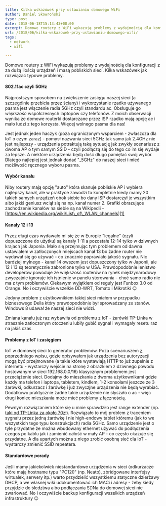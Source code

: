 ```yaml
---
title: Kilka wskazówek przy ustawianiu domowego WiFi
author: Daniel Skowroński
type: post
date: 2018-06-18T15:13:43+00:00
excerpt: Domowe routery z WiFi wykazują problemy z wydajnością dla konfiguracji z za dużą ilością urządzeń i masą pobliskich sieci. Kilka wskazówek jak rozwiązać typowe problemy.
url: /2018/06/kilka-wskazowek-przy-ustawianiu-domowego-wifi/
tags:
  - network
  - wifi

---
```

Domowe routery z WiFi wykazują problemy z wydajnością dla konfiguracji z za dużą ilością urządzeń i masą pobliskich sieci. Kilka wskazówek jak rozwiązać typowe problemy.

#### 802.11ac czyli 5GHz

Najprostszym sposobem na zwiększenie zasięgu naszej sieci (a szczególnie przebicia przez ściany) i wykorzystanie rzadko używanego pasma jest włączenie radia 5GHz czyli standardu ac. Obsługuje go _większość_ współczesnych laptopów czy telefonów. Z moich obserwacji wynika że domowe routerki dostarczane przez ISP rzadko mają opcję ac i mało ludzi z tego korzysta. Więcej wolnego pasma dla nas!

Jest jednak jeden haczyk (poza ograniczonym wsparciem - zwłaszcza dla IoT o czym zaraz) - pomysł nazwania sieci 5GHz tak samo jak 2.4GHz nie jest najlepszy - urządzenia potraktują taką sytuację jak zwykły scenariusz z dwoma AP o tym samym SSID - czyli podłączą się do tego co im się wydaje za lepsze. A niektóre urządzenia będą dość długo pamiętać swój wybór. Dlatego najlepiej jest jednak dodać "_5GHz" do naszej sieci i mieć możliwość ręcznego wyboru pasma.

#### Wybór kanału

Niby routery mają opcję "auto" która skanuje pobliskie AP i wybiera najlepszy kanał, ale w praktyce zawodzi to kompletnie kiedy mamy 20 takich samych urządzeń obok siebie bo dany ISP dostarczył je wszystkim albo jakiś geniusz wciął się na np. kanał numer 2. Grafiki obrazujące zachodzenie kanałów na siebie są na Wikipedii - [https://en.wikipedia.org/wiki/List\_of\_WLAN_channels][1]

#### Kanały 12 i 13

Przez długi czas wydawało mi się że w Europie "legalne" (czyli dopuszczone do użytku) są kanały 1-11 a pozostałe 12-14 tylko w dziwnych krajach jak Japonia. Mało się  przejmując tym problemem od dawna ustawiałem w zatłoczonych miejscach kanał 13 bo żadne router nie wydawał się go używać - co znacznie poprawiało jakość sygnału. Nic bardziej mylnego - kanał 14 owszem jest dopuszczony tylko w Japonii, ale 12 i 13 są teoretycznie zabronione tylko w USA. Prawdopodobnie lenistwo developerów powoduje że większość routerów na rynek międzynarodowy zwyczajnie ignoruje ich istnienie w panelu sterowania - choć samo radio nie ma z tym problemów. Ciekawym wyjątkiem od reguły jest Funbox 3.0 od Orange. No i oczywiście wszelkie DD-WRT, Tomato i Mikrotiki 😉

Jedyny problem z użytkownikiem takiej sieci miałem w przypadku biznesowego Della który prawdopodobnie był sprowadzany ze stanów. Windows 8 udawał że naszej sieci nie widzi.

Zmiana kanału już raz wybawiła od problemu z IoT - żarówki TP-Linka w strasznie zatłoczonym otoczeniu lubiły gubić sygnał i wymagały resetu raz na jakiś czas.

#### Problemy z IoT i zasięgiem

IoT w domowej sieci to generator problemów. Poza scenariuszem [z poprzedniego wpisu][2], gdzie opisywałem jak urządzenia bez autoryzacji mogą być przejmowane (a takie które wystawiają HTTP to już zupełnie z internetu - wystarczy wejście na stronę z obrazkiem z dziwnego powodu hostowanym w sieci 192.168.0.0/16) klasycznym problemem jest przeciążenie sieci. Dodajmy do mieszkania z dwoma użytkownikami gdzie każdy ma telefon i laptopa, tabletem, kindlem, 1-2 konsolami jeszcze ze 3 żarówki, odkurzacz i żarówkę i już zwyczjne urządzenia nie będą wyrabiać. Dodatkowo praktycznie żadne takie urządzenie nie słyszało o ac - więc drugi koniec mieszkania może mieć problemy z łącznością.

Pewnym rozwiązaniem które się u mnie sprawdziło jest range extender (np. [taki od TP-Linka za około 70zł][3]). Rozwiązało to mój problem z traceniem sygnału przez jedną żarówkę i nie high-endowy tablet któremu (jak to we wszystkich tego typu konstrukcjach) radia 5GHz. Samo urządzenie jest o tyle przydatne że można wbudowany ethernet używać do podłączenia czegoś po kablu jak i zamienić całość w mały AP - co często okazuje się przydatne. A dla upartych można z niego zrobić osobną sieć dla IoT - wystarczy zmienić SSID repeatera.

#### Standardowe porady

Jeśli mamy jakiekolwiek niestandardowe urządzenia w sieci (odkurzacze które mają hostname typu "PC120" (np. Neato), zbridgowane interfejsy wirtualek, serwery itp.) warto przydzielić wszystkiemu statyczne dzierżawy DHCP, a we własnej wiki udokumentować ich MACi i adresy - żeby kiedy przyjdzie do śledztwa albo podłączania SDNa do domowej sieci nie zwariować. No i oczywiście backup konfiguracji wszelkich urządzeń infrastruktury 😉

 [1]: https://en.wikipedia.org/wiki/List_of_WLAN_channels
 [2]: https://blog.dsinf.net/2018/05/hackowanie-smart-zarowek-tp-linka-lb1xx/
 [3]: https://www.tp-link.com/us/products/details/cat-5508_TL-WA850RE.html